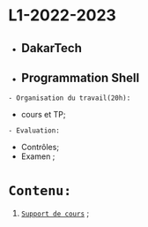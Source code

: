 # L1-2022-2023
 * ##  DakarTech  
 * ##  Programmation Shell
 
 ``` - Organisation du travail(20h): ```
 * cours et TP;

``` - Evaluation: ```
 * Contrôles;
 * Examen ;

 # ``` Contenu: ```
 1. [`Support de cours`](https://github.com/pape-barro/DakarTech_Shell/blob/main/support-cours-shell-C6.pdf) ;
